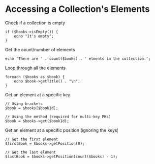 Accessing a Collection's Elements
=================================

Check if a collection is empty
	
	if ($books->isEmpty()) {
		echo "It's empty";
	}

Get the count/number of elements

	echo 'There are ' . count($books) . ' elments in the collection.';

Loop through all the elements

	foreach ($books as $book) {
		echo $book->getTitle() . "\n";
	}

Get an element at a specific key

	// Using brackets
	$book = $books[$bookId];
	
	// Using the method (required for multi-key PKs)
	$book = $books->get($bookId);

Get an element at a specific position (ignoring the keys)

	// Get the first element
	$firstBook = $books->getPosition(0);
	
	// Get the last element
	$lastBook = $books->getPosition(count($books) - 1);
